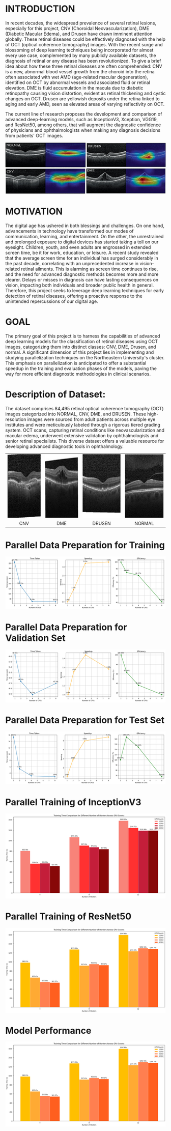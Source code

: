 # INTRODUCTION

In recent decades, the widespread prevalence of several retinal lesions, especially for this project, CNV (Choroidal Neovascularization), DME (Diabetic Macular Edema), and Drusen have drawn imminent attention globally. These retinal diseases could be effectively diagnosed with the help of OCT (optical coherence tomography) images. With the recent surge and blossoming of deep learning techniques being incorporated for almost every use case, complemented by many publicly available datasets, the diagnosis of retinal or any disease has been revolutionized. To give a brief idea about how these three retinal diseases are often comprehended: CNV is a new, abnormal blood vessel growth from the choroid into the retina often associated with wet AMD (age-related macular degeneration), identified on OCT by abnormal vessels and associated fluid or retinal elevation. DME is fluid accumulation in the macula due to diabetic retinopathy causing vision distortion, evident as retinal thickening and cystic changes on OCT. Drusen are yellowish deposits under the retina linked to aging and early AMD, seen as elevated areas of varying reflectivity on OCT.

The current line of research proposes the development and comparison of advanced deep-learning models, such as InceptionV3, Xception, VGG19, and ResNet50, among others, that will augment the diagnostic confidence of physicians and ophthalmologists when making any diagnosis decisions from patients' OCT images.

<div style="display: flex; justify-content: space-between;">
  <img src="Images/Optical Coherence Tomography Images.png" style="width: 100%;">
</div>

# MOTIVATION

The digital age has ushered in both blessings and challenges. On one hand, advancements in technology have transformed our modes of communication, learning, and entertainment. On the other, the unrestrained and prolonged exposure to digital devices has started taking a toll on our eyesight. Children, youth, and even adults are engrossed in extended screen time, be it for work, education, or leisure. A recent study revealed that the average screen time for an individual has surged considerably in the past decade, correlating with an unprecedented increase in vision-related retinal ailments. This is alarming as screen time continues to rise, and the need for advanced diagnostic methods becomes more and more clearer. Delays or misses in diagnosis can have lasting consequences on vision, impacting both individuals and broader public health in general. Therefore, this project seeks to leverage deep learning techniques for early detection of retinal diseases, offering a proactive response to the unintended repercussions of our digital age.

# GOAL

The primary goal of this project is to harness the capabilities of advanced deep learning models for the classification of retinal diseases using OCT images, categorizing them into distinct classes: CNV, DME, Drusen, and normal. A significant dimension of this project lies in implementing and studying parallelization techniques on the Northeastern University's cluster. This emphasis on parallelization is anticipated to offer a substantial speedup in the training and evaluation phases of the models, paving the way for more efficient diagnostic methodologies in clinical scenarios.

# Description of Dataset:

The dataset comprises 84,495 retinal optical coherence tomography (OCT) images categorized into NORMAL, CNV, DME, and DRUSEN. These high-resolution images were sourced from adult patients across multiple eye institutes and were meticulously labeled through a rigorous tiered grading system. OCT scans, capturing retinal conditions like neovascularization and macular edema, underwent extensive validation by ophthalmologists and senior retinal specialists. This diverse dataset offers a valuable resource for developing advanced diagnostic tools in ophthalmology.

<table style="margin: 0; padding: 0; border-collapse: collapse;">
  <tr>
    <td style="text-align: center;"><img src="Images/CNV.jpg" width="200" height="200" alt="CNV"></td>
    <td style="text-align: center;"><img src="Images/DME.jpg" width="200" height="200" alt="DME"></td>
    <td style="text-align: center;"><img src="Images/DRUSEN.jpg" width="200" height="200" alt="DRUSEN"></td>
    <td style="text-align: center;"><img src="Images/NORMAL.jpg" width="200" height="200" alt="NORMAL"></td>
  </tr>
  <tr>
    <td style="text-align: center;">CNV</td>
    <td style="text-align: center;">DME</td>
    <td style="text-align: center;">DRUSEN</td>
    <td style="text-align: center;">NORMAL</td>
  </tr>
</table>

# Parallel Data Preparation for Training

<div style="display: flex; justify-content: space-between;">
  <img src="Images/Parallel Data Preparation for Training.png">
</div>

# Parallel Data Preparation for Validation Set 

<div style="display: flex; justify-content: space-between;">
  <img src="Images/Parallel Data Preparation for Validation.png">
</div>

# Parallel Data Preparation for Test Set 

<div style="display: flex; justify-content: space-between;">
  <img src="Images/Parallel Copying of Test Data.png">
</div>

# Parallel Training of InceptionV3

<div style="display: flex; justify-content: space-between;">
  <img src="Images/InceptionV3 Training.png">
</div>

# Parallel Training of ResNet50

<div style="display: flex; justify-content: space-between;">
  <img src="Images/ResNet50 Training.png">
</div>

# Model Performance

<div style="display: flex; justify-content: space-between;">
  <img src="Images/ResNet50 Training.png">
</div>



